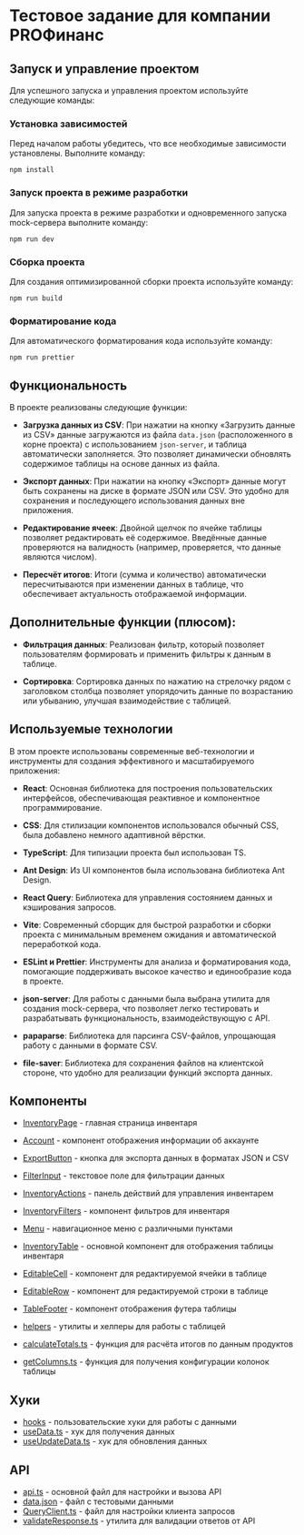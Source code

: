 # Тестовое задание для компании PROФинанс

## Запуск и управление проектом

Для успешного запуска и управления проектом используйте следующие команды:

### Установка зависимостей

Перед началом работы убедитесь, что все необходимые зависимости установлены. Выполните команду:

```shell
npm install
```

### Запуск проекта в режиме разработки

Для запуска проекта в режиме разработки и одновременного запуска mock-сервера выполните команду:

```shell
npm run dev
```

### Сборка проекта

Для создания оптимизированной сборки проекта используйте команду:

```shell
npm run build
```

### Форматирование кода

Для автоматического форматирования кода используйте команду:

```shell
npm run prettier
```

## Функциональность

В проекте реализованы следующие функции:

-   **Загрузка данных из CSV**: При нажатии на кнопку «Загрузить данные из CSV» данные загружаются из файла `data.json` (расположенного в корне проекта) с использованием `json-server`, и таблица автоматически заполняется. Это позволяет динамически обновлять содержимое таблицы на основе данных из файла.

-   **Экспорт данных**: При нажатии на кнопку «Экспорт» данные могут быть сохранены на диске в формате JSON или CSV. Это удобно для сохранения и последующего использования данных вне приложения.

-   **Редактирование ячеек**: Двойной щелчок по ячейке таблицы позволяет редактировать её содержимое. Введённые данные проверяются на валидность (например, проверяется, что данные являются числом).

-   **Пересчёт итогов**: Итоги (сумма и количество) автоматически пересчитываются при изменении данных в таблице, что обеспечивает актуальность отображаемой информации.

## Дополнительные функции (плюсом):

-   **Фильтрация данных**: Реализован фильтр, который позволяет пользователям формировать и применить фильтры к данным в таблице.

-   **Сортировка**: Сортировка данных по нажатию на стрелочку рядом с заголовком столбца позволяет упорядочить данные по возрастанию или убыванию, улучшая взаимодействие с таблицей.

## Используемые технологии

В этом проекте использованы современные веб-технологии и инструменты для создания эффективного и масштабируемого приложения:

-   **React**: Основная библиотека для построения пользовательских интерфейсов, обеспечивающая реактивное и компонентное программирование.

-   **CSS**: Для стилизации компонентов использовался обычный CSS, была добавлено немного адаптивной вёрстки.

-   **TypeScript**: Для типизации проекта был использован TS.

-   **Ant Design**: Из UI компонентов была использована библиотека Ant Design.

-   **React Query**: Библиотека для управления состоянием данных и кэширования запросов.

-   **Vite**: Современный сборщик для быстрой разработки и сборки проекта с минимальным временем ожидания и автоматической переработкой кода.

-   **ESLint и Prettier**: Инструменты для анализа и форматирования кода, помогающие поддерживать высокое качество и единообразие кода в проекте.

-   **json-server**: Для работы с данными была выбрана утилита для создания mock-сервера, что позволяет легко тестировать и разрабатывать функциональность, взаимодействующую с API.

-   **papaparse**: Библиотека для парсинга CSV-файлов, упрощающая работу с данными в формате CSV.

-   **file-saver**: Библиотека для сохранения файлов на клиентской стороне, что удобно для реализации функций экспорта данных.

## Компоненты

-   [InventoryPage](./src/Pages/InventoryPage/InventoryPage.tsx) - главная страница инвентаря
-   [Account](./src/components/Account/Account.tsx) - компонент отображения информации об аккаунте
-   [ExportButton](./src/components/ExportButton/ExportButton.tsx) - кнопка для экспорта данных в форматах JSON и CSV
-   [FilterInput](./src/components/FilterInput/FilterInput.tsx) - текстовое поле для фильтрации данных
-   [InventoryActions](./src/components/InventoryActions/InventoryActions.tsx) - панель действий для управления инвентарем
-   [InventoryFilters](./src/components/InventoryFilters/InventoryFilters.tsx) - компонент фильтров для инвентаря
-   [Menu](./src/components/Menu/Menu.tsx) - навигационное меню с различными пунктами

-   [InventoryTable](./src/components/InventoryTable/InventoryTable.tsx) - основной компонент для отображения таблицы инвентаря
-   [EditableCell](./src/components/InventoryTable/components/EditableCell/EditableCell.tsx) - компонент для редактируемой ячейки в таблице
-   [EditableRow](./src/components/InventoryTable/components/EditableRow/EditableRow.tsx) - компонент для редактируемой строки в таблице
-   [TableFooter](./src/components/InventoryTable/components/TableFooter/TableFooter.tsx) - компонент отображения футера таблицы

-   [helpers](./src/components/InventoryTable/helpers) - утилиты и хелперы для работы с таблицей
-   [calculateTotals.ts](./src/components/InventoryTable/helpers/calculateTotals.ts) - функция для расчёта итогов по данным продуктов
-   [getColumns.ts](./src/components/InventoryTable/helpers/getColumns.ts) - функция для получения конфигурации колонок таблицы

## Хуки

-   [hooks](./src/hooks) - пользовательские хуки для работы с данными
-   [useData.ts](./src/hooks/useData.ts) - хук для получения данных
-   [useUpdateData.ts](./src/hooks/useUpdateData.ts) - хук для обновления данных

## API

-   [api.ts](./src/api/api.ts) - основной файл для настройки и вызова API
-   [data.json](./src/api/data.json) - файл с тестовыми данными
-   [QueryClient.ts](./src/api/QueryClient.ts) - файл для настройки клиента запросов
-   [validateResponse.ts](./src/api/validateResponse.ts) - утилита для валидации ответов от API
